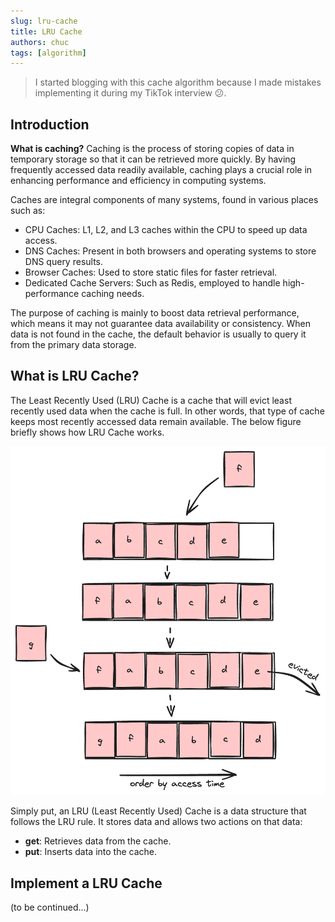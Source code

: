 ```yaml
---
slug: lru-cache
title: LRU Cache
authors: chuc
tags: [algorithm]
---
```


> I started blogging with this cache algorithm because I made mistakes implementing it during my TikTok interview 😕.


## Introduction

**What is caching?** Caching is the process of storing copies of data in temporary storage so that it can be retrieved more quickly. By having frequently accessed data readily available, caching plays a crucial role in enhancing performance and efficiency in computing systems.

<!-- truncate -->

Caches are integral components of many systems, found in various places such as:

- CPU Caches: L1, L2, and L3 caches within the CPU to speed up data access.
- DNS Caches: Present in both browsers and operating systems to store DNS query results.
- Browser Caches: Used to store static files for faster retrieval.
- Dedicated Cache Servers: Such as Redis, employed to handle high-performance caching needs.

The purpose of caching is mainly to boost data retrieval performance, which means it may not guarantee data availability or consistency. When data is not found in the cache, the default behavior is usually to query it from the primary data storage.

## What is LRU Cache?

The Least Recently Used (LRU) Cache is a cache that will evict least recently used data when the cache is full. In other words, that type of cache keeps most recently accessed data remain available. The below figure briefly shows how LRU Cache works.

![LRU Cache](./lru-cache.png)

Simply put, an LRU (Least Recently Used) Cache is a data structure that follows the LRU rule. It stores data and allows two actions on that data:

- **get**: Retrieves data from the cache.
- **put**: Inserts data into the cache.

## Implement a LRU Cache

(to be continued...)
